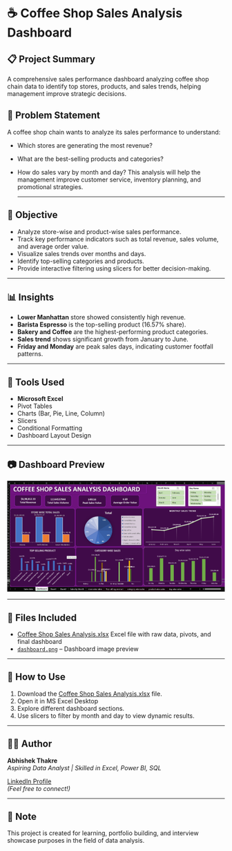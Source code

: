 # ☕ **Coffee Shop Sales Analysis Dashboard**

## 📋 **Project Summary**
  A comprehensive sales performance dashboard analyzing coffee shop chain data to identify top stores, products, and sales trends, helping management improve strategic decisions.

## 🧠 **Problem Statement**

  A coffee shop chain wants to analyze its sales performance to understand:
- Which stores are generating the most revenue?
- What are the best-selling products and categories?
- How do sales vary by month and day?
  This analysis will help the management improve customer service, inventory planning, and promotional strategies.

  ---

## 🎯 **Objective**
  
- Analyze store-wise and product-wise sales performance.
- Track key performance indicators such as total revenue, sales volume, and average order value.
- Visualize sales trends over months and days.
- Identify top-selling categories and products.
- Provide interactive filtering using slicers for better decision-making.

--- 

## 📊 **Insights**

- **Lower Manhattan** store showed consistently high revenue.
- **Barista Espresso** is the top-selling product (16.57% share).
- **Bakery and Coffee** are the highest-performing product categories.
- **Sales trend** shows significant growth from January to June.
- **Friday and Monday** are peak sales days, indicating customer footfall patterns.

---

## 📌 **Tools Used**

  - **Microsoft Excel**
  - Pivot Tables
  - Charts (Bar, Pie, Line, Column)
  - Slicers
  - Conditional Formatting
  - Dashboard Layout Design 

--- 
## 📷 **Dashboard Preview**
![Dashboard Screenshot](Dashboard%20img.png)

---
## 📂 **Files Included**  
- [Coffee Shop Sales  Analysis.xlsx](Coffee%20Shop%20Sales%20%20Analysis.xlsx)  Excel file with raw data, pivots, and final dashboard  
- [`dashboard.png`](Dashboard%20img.png) – Dashboard image preview

---
## 📎 **How to Use**
1. Download the [Coffee Shop Sales  Analysis.xlsx](Coffee%20Shop%20Sales%20%20Analysis.xlsx) file.
2. Open it in MS Excel Desktop
3. Explore different dashboard sections.
4. Use slicers to filter by month and day to view dynamic results.

---

## 👨‍💻 **Author** 
**Abhishek Thakre**  
*Aspiring Data Analyst | Skilled in Excel, Power BI, SQL*

[LinkedIn Profile](https://www.linkedin.com/in/abhishek-thakre13/)  
*(Feel free to connect!)*

---

## 📌 **Note** 
This project is created for learning, portfolio building, and interview showcase purposes in the field of data analysis.




